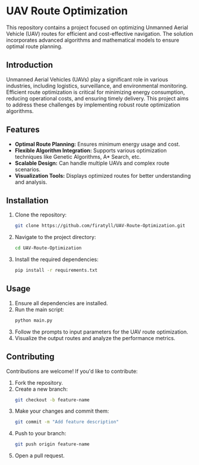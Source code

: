 # UAV Route Optimization

This repository contains a project focused on optimizing Unmanned Aerial Vehicle (UAV) routes for efficient and cost-effective navigation. The solution incorporates advanced algorithms and mathematical models to ensure optimal route planning.

## Introduction

Unmanned Aerial Vehicles (UAVs) play a significant role in various industries, including logistics, surveillance, and environmental monitoring. Efficient route optimization is critical for minimizing energy consumption, reducing operational costs, and ensuring timely delivery. This project aims to address these challenges by implementing robust route optimization algorithms.

## Features

- **Optimal Route Planning:** Ensures minimum energy usage and cost.
- **Flexible Algorithm Integration:** Supports various optimization techniques like Genetic Algorithms, A* Search, etc.
- **Scalable Design:** Can handle multiple UAVs and complex route scenarios.
- **Visualization Tools:** Displays optimized routes for better understanding and analysis.

## Installation

1. Clone the repository:
   ```bash
   git clone https://github.com/firatyll/UAV-Route-Optimization.git
   ```
2. Navigate to the project directory:
   ```bash
   cd UAV-Route-Optimization
   ```
3. Install the required dependencies:
   ```bash
   pip install -r requirements.txt
   ```

## Usage

1. Ensure all dependencies are installed.
2. Run the main script:
   ```bash
   python main.py
   ```
3. Follow the prompts to input parameters for the UAV route optimization.
4. Visualize the output routes and analyze the performance metrics.

## Contributing

Contributions are welcome! If you'd like to contribute:

1. Fork the repository.
2. Create a new branch:
   ```bash
   git checkout -b feature-name
   ```
3. Make your changes and commit them:
   ```bash
   git commit -m "Add feature description"
   ```
4. Push to your branch:
   ```bash
   git push origin feature-name
   ```
5. Open a pull request.

